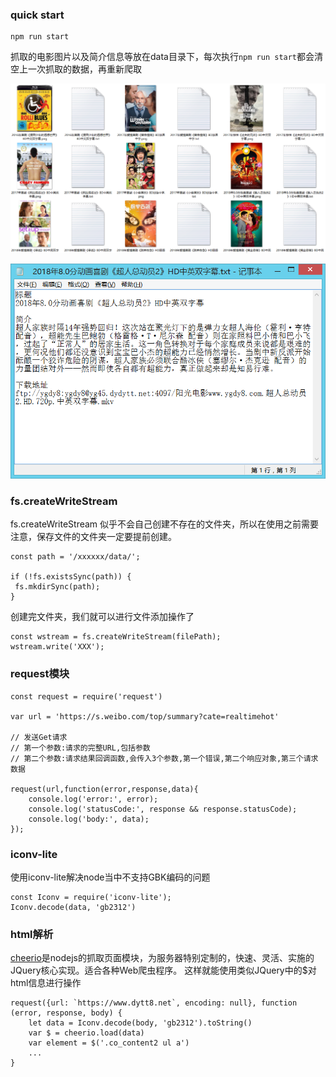 ### quick start

```
npm run start
```
抓取的电影图片以及简介信息等放在data目录下，每次执行`npm run start`都会清空上一次抓取的数据，再重新爬取

![目录截图](./images/demo.png)

![详情文本截图](./images/text.png)

### fs.createWriteStream
fs.createWriteStream 似乎不会自己创建不存在的文件夹，所以在使用之前需要注意，保存文件的文件夹一定要提前创建。
```
const path = '/xxxxxx/data/';

if (!fs.existsSync(path)) {
 fs.mkdirSync(path);
}
```
创建完文件夹，我们就可以进行文件添加操作了
```
const wstream = fs.createWriteStream(filePath);
wstream.write('XXX');
```

### request模块
```
const request = require('request')

var url = 'https://s.weibo.com/top/summary?cate=realtimehot'

// 发送Get请求
// 第一个参数:请求的完整URL,包括参数
// 第二个参数:请求结果回调函数,会传入3个参数,第一个错误,第二个响应对象,第三个请求数据

request(url,function(error,response,data){
    console.log('error:', error);
    console.log('statusCode:', response && response.statusCode);
    console.log('body:', data);
});
```

### iconv-lite
使用iconv-lite解决node当中不支持GBK编码的问题
```
const Iconv = require('iconv-lite');
Iconv.decode(data, 'gb2312')
```

### html解析
[cheerio](https://github.com/cheeriojs/cheerio)是nodejs的抓取页面模块，为服务器特别定制的，快速、灵活、实施的JQuery核心实现。适合各种Web爬虫程序。
这样就能使用类似JQuery中的$对html信息进行操作

```
request({url: `https://www.dytt8.net`, encoding: null}, function (error, response, body) {
    let data = Iconv.decode(body, 'gb2312').toString()
    var $ = cheerio.load(data)
    var element = $('.co_content2 ul a')
    ...
}
```